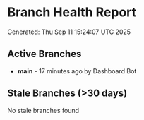 # Branch Health Report
Generated: Thu Sep 11 15:24:07 UTC 2025

## Active Branches
- **main** - 17 minutes ago by Dashboard Bot

## Stale Branches (>30 days)
No stale branches found
